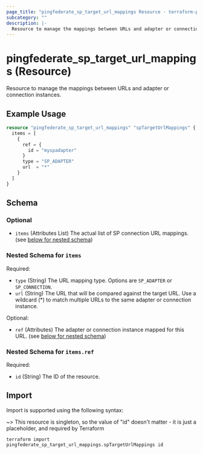 ```yaml
---
page_title: "pingfederate_sp_target_url_mappings Resource - terraform-provider-pingfederate"
subcategory: ""
description: |-
  Resource to manage the mappings between URLs and adapter or connection instances.
---
```


# pingfederate_sp_target_url_mappings (Resource)

Resource to manage the mappings between URLs and adapter or connection instances.

## Example Usage

```terraform
resource "pingfederate_sp_target_url_mappings" "spTargetUrlMappings" {
  items = [
    {
      ref = {
        id = "myspadapter"
      }
      type = "SP_ADAPTER"
      url  = "*"
    }
  ]
}
```

<!-- schema generated by tfplugindocs -->
## Schema

### Optional

- `items` (Attributes List) The actual list of SP connection URL mappings. (see [below for nested schema](#nestedatt--items))

<a id="nestedatt--items"></a>
### Nested Schema for `items`

Required:

- `type` (String) The URL mapping type. Options are `SP_ADAPTER` or `SP_CONNECTION`.
- `url` (String) The URL that will be compared against the target URL. Use a wildcard (*) to match multiple URLs to the same adapter or connection instance.

Optional:

- `ref` (Attributes) The adapter or connection instance mapped for this URL. (see [below for nested schema](#nestedatt--items--ref))

<a id="nestedatt--items--ref"></a>
### Nested Schema for `items.ref`

Required:

- `id` (String) The ID of the resource.

## Import

Import is supported using the following syntax:

~> This resource is singleton, so the value of "id" doesn't matter - it is just a placeholder, and required by Terraform

```shell
terraform import pingfederate_sp_target_url_mappings.spTargetUrlMappings id
```